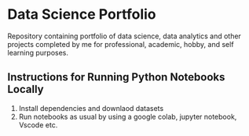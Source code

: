 # Data Science Portfolio
Repository containing portfolio of data science, data analytics and other projects completed by me for professional, academic, hobby, and self learning purposes.

## Instructions for Running Python Notebooks Locally
1. Install dependencies and downlaod datasets
2. Run notebooks as usual by using a google colab, jupyter notebook, Vscode etc.
